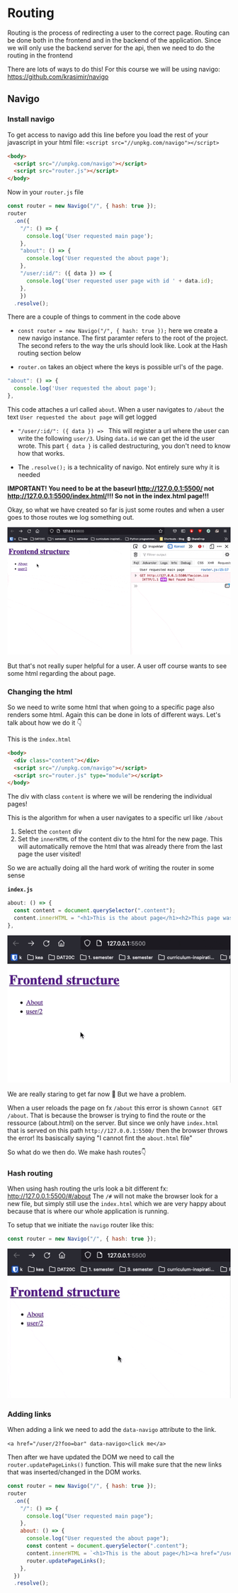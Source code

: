 # Routing

Routing is the process of redirecting a user to the correct page. Routing can be done both in the frontend and in the backend of the application. Since we will only use the backend server for the api, then we need to do the routing in the frontend



There are lots of ways to do this! For this course we will be using navigo: https://github.com/krasimir/navigo



## Navigo



### Install navigo

To get access to navigo add this line before you load the rest of your javascript in your html file: `<script src="//unpkg.com/navigo"></script>`

```html
<body>
  <script src="//unpkg.com/navigo"></script>
  <script src="router.js"></script>
</body>
```

Now in your `router.js` file

```javascript
const router = new Navigo("/", { hash: true });
router
  .on({
  	"/": () => {
      console.log('User requested main page');
    },
    "about": () => {
      console.log('User requested the about page');
    },
    "/user/:id/": ({ data }) => {
      console.log('User requested user page with id ' + data.id);
    },
	})
  .resolve();
```

There are a couple of things to comment in the code above

- `const router = new Navigo("/", { hash: true });` here we create a new navigo instance. The first paramter refers to the root of the project. The second refers to the way the urls should look like. Look at the Hash routing section below

-  `router.on` takes an object where the keys is possible url's of the page. 

  ```javascript
  "about": () => {
    console.log('User requested the about page');
  },
  ```

  This code attaches a url called `about`. When a user navigates to `/about` the text `User requested the about page` will get logged

- `"/user/:id/": ({ data }) => ` This will register a url where the user can write the following `user/3`. Using `data.id` we can get the id the user wrote. This part `{ data }` is called destructuring, you don't need to know how that works.

- The `.resolve();` is a technicality of navigo. Not entirely sure why it is needed



**IMPORTANT! You need to be at the baseurl http://127.0.0.1:5500/ not http://127.0.0.1:5500/index.html/!!! So not in the index.html page!!!**

Okay, so what we have created so far is just some routes and when a user goes to those routes we log something out. 

![Routing only logs](../../assets/routing-only-logs.png)

But that's not really super helpful for a user.  A user off course wants to see some html regarding the about page. 



### Changing the html

So we need to write some html that when going to a specific page also renders some html. Again this can be done in lots of different ways. Let's talk about how we do it 👇



This is the `index.html`

```html
<body>
  <div class="content"></div>
  <script src="//unpkg.com/navigo"></script>
  <script src="router.js" type="module"></script>
</body>
```

The div with class `content` is where we will be rendering the individual pages! 

This is the algorithm for when a user navigates to a specific url like `/about`

1. Select the `content` div
2. Set the `innerHTML` of the content div to the html for the new page. This will automatically remove the html that was already there from the last page the user visited!

So we are actually doing all the hard work of writing the router in some sense



**`index.js`**

```javascript
about: () => {
  const content = document.querySelector(".content");
  content.innerHTML = "<h1>This is the about page</h1><h2>This page was created back in 1992</h2>";
},
```

![Routing working](../../assets/routing-working.png)

We are really staring to get far now 💪 But we have a problem. 



When a user reloads the page on fx `/about` this error is shown `Cannot GET /about`. That is because the browser is trying to find the route or the ressource (about.html) on the server. But since we only have `index.html` that is served on this path `http://127.0.0.1:5500/` then the browser throws the error! Its basiscally saying "I cannot fint the `about.html` file"



So what do we then do. We make hash routes👇



### Hash routing

When using hash routing the urls look a bit different fx: http://127.0.0.1:5500/#/about The `/#` will not make the browser look for a new file, but simply still use the `index.html` which we are very happy about because that is where our whole application is running. 

To setup that we initiate the `navigo` router like this: 

```javascript
const router = new Navigo("/", { hash: true });
```

![routing hash](../../assets/routing-hash.png)

### Adding links

When adding a link we need to add the `data-navigo` attribute to the link. 

`<a href="/user/2?foo=bar" data-navigo>click me</a>`

Then after we have updated the DOM we need to call the `router.updatePageLinks()` function. This will make sure that the new links that was inserted/changed in the DOM works. 

```javascript
const router = new Navigo("/", { hash: true });
router
  .on({
  	"/": () => {
      console.log("User requested main page");
    },
  	about: () => {
      console.log("User requested the about page");
      const content = document.querySelector(".content");
      content.innerHTML = `<h1>This is the about page</h1><a href="/user/2?foo=bar" data-navigo>click me</a>`;
      router.updatePageLinks();
    },
  })
  .resolve();

```

